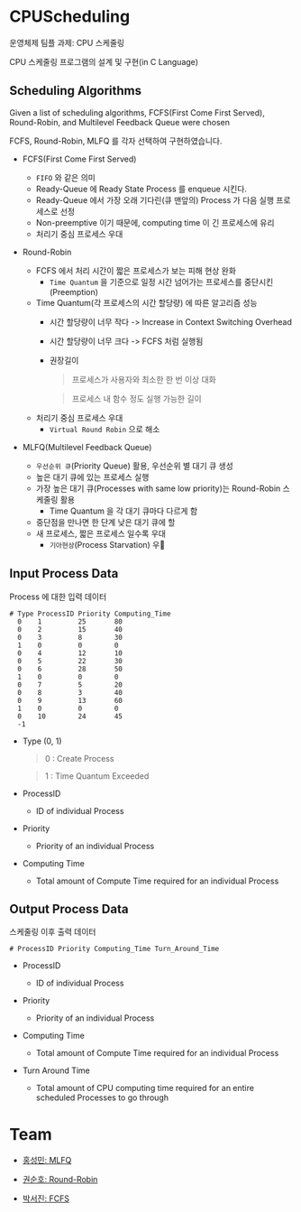 # CPUScheduling
운영체제 팀플 과제: CPU 스케줄링

CPU 스케줄링 프로그램의 설계 및 구현(in C Language)

## Scheduling Algorithms
Given a list of scheduling algorithms, FCFS(First Come First Served), Round-Robin, and Multilevel Feedback Queue were chosen

FCFS, Round-Robin, MLFQ 를 각자 선택하여 구현하였습니다.

- FCFS(First Come First Served)
    - `FIFO` 와 같은 의미
    - Ready-Queue 에 Ready State Process 를 enqueue 시킨다. 
    - Ready-Queue 에서 가장 오래 기다린(큐 맨앞의) Process 가 다음 실행 프로세스로 선정
    - Non-preemptive 이기 때문에, computing time 이 긴 프로세스에 유리
    - 처리기 중심 프로세스 우대

- Round-Robin
    - FCFS 에서 처리 시간이 짧은 프로세스가 보는 피해 현상 완화
        - `Time Quantum` 을 기준으로 일정 시간 넘어가는 프로세스를 중단시킨(Preemption)
    - Time Quantum(각 프로세스의 시간 할당량) 에 따른 알고리즘 성능
        - 시간 할당량이 너무 작다 -> Increase in Context Switching Overhead 
        - 시간 할당량이 너무 크다 -> FCFS 처럼 실행됨
        - 권장길이
            > 프로세스가 사용자와 최소한 한 번 이상 대화 
            
            > 프로세스 내 함수 정도 실행 가능한 길이
    - 처리기 중심 프로세스 우대
        - `Virtual Round Robin` 으로 해소

- MLFQ(Multilevel Feedback Queue)
    - `우선순위 큐`(Priority Queue) 활용, 우선순위 별 대기 큐 생성
    - 높은 대기 큐에 있는 프로세스 실행
    - 가장 높은 대기 큐(Processes with same low priority)는 Round-Robin 스케줄링 활용
        - Time Quantum 을 각 대기 큐마다 다르게 함
    - 중단점을 만나면 한 단계 낮은 대기 큐에 할
    - 새 프로세스, 짧은 프로세스 일수록 우대
        - `기아현상`(Process Starvation) 우

## Input Process Data
Process 에 대한 입력 데이터
```
# Type ProcessID Priority Computing_Time
  0    1         25       80
  0    2         15       40
  0    3         8        30
  1    0         0        0
  0    4         12       10
  0    5         22       30
  0    6         28       50
  1    0         0        0
  0    7         5        20
  0    8         3        40
  0    9         13       60
  1    0         0        0
  0    10        24       45
  -1   
```
 - Type (0, 1)
    > 0 : Create Process
    
    > 1 : Time Quantum Exceeded

 - ProcessID
    - ID of individual Process

 - Priority
    - Priority of an individual Process

 - Computing Time
    - Total amount of Compute Time required for an individual Process

## Output Process Data
스케줄링 이후 출력 데이터
```
# ProcessID Priority Computing_Time Turn_Around_Time
```

 - ProcessID
    - ID of individual Process

 - Priority
    - Priority of an individual Process

 - Computing Time
    - Total amount of Compute Time required for an individual Process

 - Turn Around Time
    - Total amount of CPU computing time required for an entire scheduled Processes to go through

# Team
- [홍성민: MLFQ](https://github.com/KKodiac)

- [권순호: Round-Robin](https://github.com/tnsgh9603)

- [박서진: FCFS](https://github.com/SeoJin97)
